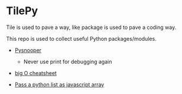 # TilePy

Tile is used to pave a way, like package is used to pave a coding way.



This repo is used to collect useful Python packages/modules.



- [Pysnooper](https://github.com/cool-RR/PySnooper)
  - Never use print for debugging again



- [big O cheatsheet](https://www.bigocheatsheet.com/)



- [Pass a python list as javascript array](https://stackoverflow.com/questions/23038710/accessing-python-list-in-javascript-as-an-array)

